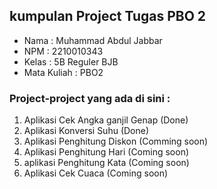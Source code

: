 ## kumpulan Project Tugas PBO 2

- Nama        : Muhammad Abdul Jabbar
- NPM         : 2210010343
- Kelas       : 5B Reguler BJB
- Mata Kuliah : PBO2

### Project-project yang ada di sini :
1. Aplikasi Cek Angka ganjil Genap (Done)
2. Aplikasi Konversi Suhu (Done)
3. Aplikasi Penghitung Diskon (Comming soon)
4. Aplikasi Penghitung Hari (Coming soon)
5. aplikasi Penghitung Kata (Coming soon)
6. Aplikasi Cek Cuaca (Coming soon)
